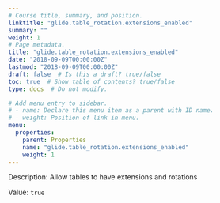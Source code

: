 ```yaml
---
# Course title, summary, and position.
linktitle: "glide.table_rotation.extensions_enabled"
summary: ""
weight: 1
# Page metadata.
title: "glide.table_rotation.extensions_enabled"
date: "2018-09-09T00:00:00Z"
lastmod: "2018-09-09T00:00:00Z"
draft: false  # Is this a draft? true/false
toc: true  # Show table of contents? true/false
type: docs  # Do not modify.

# Add menu entry to sidebar.
# - name: Declare this menu item as a parent with ID name.
# - weight: Position of link in menu.
menu:
  properties:
    parent: Properties
    name: "glide.table_rotation.extensions_enabled"
    weight: 1
---
```


Description: Allow tables to have extensions and rotations


Value: `true`